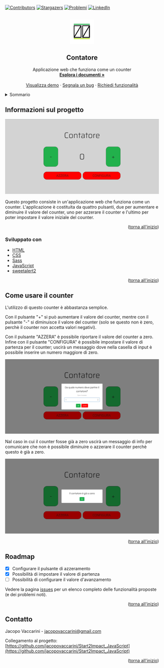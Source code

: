 <div id="top"></div>


<!-- PROJECT SHIELDS -->
[![Contributors][contributors-shield]][contributors-url]
[![Stargazers][stelle-scudo]][stelle-url]
[![Problemi][issues-shield]][issues-url]
[![LinkedIn][linkedin-shield]][linkedin-url]


<!-- LOGO DEL PROGETTO -->
<br />
<div align="center">
  <a href="https://github.com/jacopovaccarini/Start2Impact_JavaScript">
    <img src="assets/img/logo.png" alt="Logo" width="80" height="80">
  </a>

<h2 align="center">Contatore</h2>

  <p align="center">
    Applicazione web che funziona come un counter
    <br />
    <a href="https://github.com/jacopovaccarini/Start2Impact_JavaScript"><strong>Esplora i documenti »</strong></a>
    <br />
    <br />
    <a href="https://jacopovaccarini.github.io/Start2Impact_JavaScript/">Visualizza demo</a>
    ·
    <a href="https://github.com/jacopovaccarini/Start2Impact_JavaScript/issues">Segnala un bug</a>
    ·
    <a href="https://github.com/jacopovaccarini/Start2Impact_JavaScript/issues">Richiedi funzionalità</a>
  </p>
</div>



<!-- INDICE -->
<details>
  <summary>Sommario</summary>
  <ol>
    <li>
      <a href="#about-the-project">Informazioni sul progetto</a>
      <ul>
        <li><a href="#built-with">Sviluppato con</a></li>
      </ul>
    </li>
    <li><a href="#usage">Come usare il counter</a></li>
    <li><a href="#roadmap">Roadmap</a></li>
    <li><a href="#contact">Contatti</a></li>
  </ol>
</details>



<!-- SUL PROGETTO -->
## Informazioni sul progetto

[![Schermata del progetto][screenshot-progetto1]](https://jacopovaccarini.github.io/Start2Impact_JavaScript/)

<p>Questo progetto consiste in un'applicazione web che funziona come un counter. L'applicazione è costituita da quattro pulsanti, due per aumentare e diminuire il valore del counter, uno per azzerare il counter e l'ultimo per poter impostare il valore iniziale del counter.</p>

<p align="right">(<a href="#top">torna all'inizio</a>)</p>


### Sviluppato con

* [HTML](https://html.spec.whatwg.org/)
* [CSS](https://www.w3.org/TR/CSS/)
* [Sass](https://sass-lang.com/)
* [JavaScript](https://developer.mozilla.org/en-US/docs/Web/JavaScript?retiredLocale=it)
* [sweetalert2](https://sweetalert2.github.io/)

<p align="right">(<a href="#top">torna all'inizio</a>)</p>


<!-- ESEMPI DI UTILIZZO -->
## Come usare il counter

<p>L'utilizzo di questo counter è abbastanza semplice.</p>
<p>Con il pulsante "+" si può aumentare il valore del counter, mentre con il pulsante "-" si diminuisce il valore del counter (solo se questo non è zero, perchè il counter non accetta valori negativi).</p>
<p>Con il pulsante "AZZERA" è possibile riportare il valore del counter a zero. Infine con il pulsante "CONFIGURA" è possibile impostare il valore di partenza per il counter; uscirà un messaggio dove nella casella di input è possibile inserire un numero maggiore di zero.</p>

[![Schermata messaggio][screenshot-progetto3]](https://jacopovaccarini.github.io/Start2Impact_JavaScript/)

<p>Nal caso in cui il counter fosse già a zero uscirà un messaggio di info per comunicare che non è possibile diminuire o azzerare il counter perchè questo è già a zero.</p>

[![Schermata messaggio][screenshot-progetto2]](https://jacopovaccarini.github.io/Start2Impact_JavaScript/)

<p align="right">(<a href="#top">torna all'inizio</a>)</p>



<!-- ROADMAP -->
## Roadmap

- [x] Configurare il pulsante di azzeramento
- [x] Possibilità di impostare il valore di partenza
- [ ] Possibilità di configurare il valore d'avanzamento

Vedere la pagina [issues](https://github.com/jacopovaccarini/Start2Impact_JavaScript/issues) per un elenco completo delle funzionalità proposte (e dei problemi noti).

<p align="right">(<a href="#top">torna all'inizio</a>)</p>



<!-- CONTATTO -->
## Contatto

Jacopo Vaccarini - [jacopovaccarini@gmail.com](mailto:jacopovaccarini@gmail.com)

Collegamento al progetto: [https://github.com/jacopovaccarini/Start2Impact_JavaScript](https://github.com/jacopovaccarini/Start2Impact_JavaScript)

<p align="right">(<a href="#top">torna all'inizio</a>)</p>



<!-- LINK E IMMAGINI MARKDOWN -->
[contributors-shield]: https://img.shields.io/github/contributors/jacopovaccarini/Start2Impact_JavaScript.svg?style=for-the-badge
[contributors-url]: https://github.com/jacopovaccarini/Start2Impact_JavaScript/graphs/contributors
[stelle-scudo]: https://img.shields.io/github/stars/jacopovaccarini/Start2Impact_JavaScript.svg?style=for-the-badge
[stelle-URL]: https://github.com/jacopovaccarini/Start2Impact_JavaScript/stargazers
[issues-shield]: https://img.shields.io/github/issues/jacopovaccarini/Start2Impact_JavaScript.svg?style=for-the-badge
[issues-URL]: https://github.com/jacopovaccarini/Start2Impact_JavaScript/issues
[linkedin-shield]: https://img.shields.io/badge/-LinkedIn-black.svg?style=for-the-badge&logo=linkedin&colorB=555
[linkedin-url]: https://linkedin.com/in/jacopo-vaccarini
[screenshot-progetto1]: /assets/img/screenshot1.png
[screenshot-progetto2]: /assets/img/screenshot2.png
[screenshot-progetto3]: /assets/img/screenshot3.png
